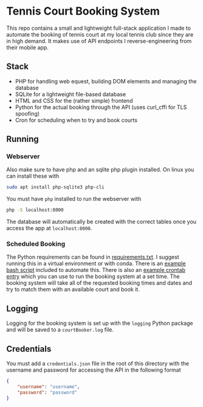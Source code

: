 # Tennis Court Booking System
This repo contains a small and lightweight full-stack application I made to automate the booking of tennis court at my local tennis club since they are in high demand. It makes use of API endpoints I reverse-engineering from their mobile app.

## Stack
- PHP for handling web equest, building DOM elements and managing the database
- SQLite for a lightweight file-based database
- HTML and CSS for the (rather simple) frontend
- Python for the actual booking through the API (uses curl_cffi for TLS spoofing)
- Cron for scheduling when to try and book courts

## Running

### Webserver

Also make sure to have php and an sqlite php plugin installed. On linux you can install these with
```bash
sudo apt install php-sqlite3 php-cli
```
You must have `php` installed to run the webserver with
```bash
php -S localhost:8000
```
The database will automatically be created with the correct tables once you access the app at `localhost:8000`.

### Scheduled Booking
The Python requirements can be found in [requirements.txt](requirements.txt). I suggest running this in a virtual environment or with conda. There is an [example bash script](example_bash_script.sh) included to automate this. There is also an [example crontab entry](example_crontab) which you can use to run the booking system at a set time. The booking system will take all of the requested booking times and dates and try to match them with an available court and book it.

## Logging

Logging for the booking system is set up with the `logging` Python package and will be saved to a `courtBooker.log` file.

## Credentials

You must add a `credentials.json` file in the root of this directory with the username and password for accessing the API in the following format
```json
{
    "username": "username",
    "password": "password"
}
```


